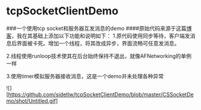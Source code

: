 # tcpSocketClientDemo

###一个使用tcp socket和服务器互发消息的demo
####原始代码来源于这篇[博客](http://www.jianshu.com/p/cc756016243b "")，我在其基础上添加以下功能和说明如下：
1.原代码使用同步等待，客户端发消息后界面被卡死。增加一个线程，将其改成异步，界面流畅可任意发消息。

2.线程使用runloop技术使其在后台始终保持不退出，就像AFNetworking的单例一样

3.使用timer模拟服务器接收消息，这是一个demo并未处理各种异常

![][https://github.com/sidetlw/tcpSocketClientDemo/blob/master/CSSocketDemo/shot/Untitled.gif]
